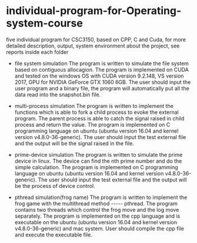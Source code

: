 # individual-program-for-Operating-system-course
five individual program for CSC3150, based on CPP, C and Cuda, for more detailed description, output, system environment about the project, see reports inside each folder

- file system simulation 
The program is written to simulate the file system based on contiguous allocagion. The program is implemented on CUDA and tested on the windows OS with CUDA version 9.2.148, VS version 2017, GPU for NVIDIA GeForce GTX 1060 6GB. The user should input the user program and a binary file, the program will automatically put all the data read into the snapshot.bin file.

- multi-process simulation
The program is written to implement the functions which is able to fork a child process to evoke the external program. The parent process is able to catch the signal raised in child process and return the value. The program is implemented on C programming language on ubuntu (ubuntu version 16.04 and kernel version v4.8.0-36-generic). The user should input the test external file and the output will be the signal raised in the file.
 
- prime-device simulation
The program is written to simulate the prime device in linux. The device can find the nth prime number and do the simple calculation. The program is implemented on C programming language on ubuntu (ubuntu version 16.04 and kernel version v4.8.0-36-generic). The user should input the test external file and the output will be the process of device control.

- pthread simulation(frog name)
The program is written to implement the frog game with the multithread method ----- pthread. The program contains two threads which control the frog move and the log move separately. The program is implemented on the cpp language and is executable on the ubuntu (ubuntu version 16.04 and kernel version v4.8.0-36-generic) and mac system. User should compile the cpp file and execute the executable file.

